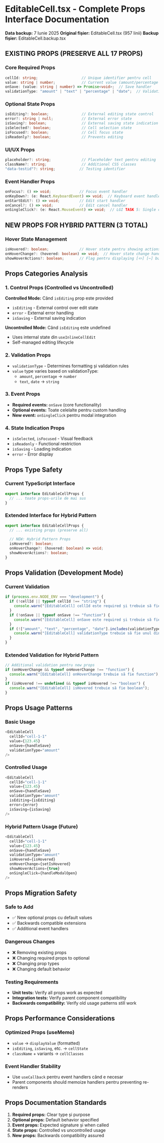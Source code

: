 # EditableCell.tsx - Complete Props Interface Documentation

**Data backup:** 7 Iunie 2025
**Original fișier:** EditableCell.tsx (957 linii)
**Backup fișier:** EditableCell.backup.tsx

## EXISTING PROPS (PRESERVE ALL 17 PROPS)

### Core Required Props
```typescript
cellId: string;                    // Unique identifier pentru cell
value: string | number;            // Current value (amount/percentage = number, text/date = string)
onSave: (value: string | number) => Promise<void>;  // Save handler
validationType: "amount" | "text" | "percentage" | "date";  // Validation type
```

### Optional State Props
```typescript
isEditing?: boolean;               // External editing state control
error?: string | null;             // External error state
isSaving?: boolean;                // External saving state indication
isSelected?: boolean;              // Cell selection state
isFocused?: boolean;               // Cell focus state
isReadonly?: boolean;              // Prevents editing
```

### UI/UX Props
```typescript
placeholder?: string;              // Placeholder text pentru editing
className?: string;                // Additional CSS classes
"data-testid"?: string;           // Testing identifier
```

### Event Handler Props
```typescript
onFocus?: () => void;             // Focus event handler
onKeyDown?: (e: React.KeyboardEvent) => void;  // Keyboard event handler
onStartEdit?: () => void;         // Edit start handler
onCancel?: () => void;            // Edit cancel handler
onSingleClick?: (e: React.MouseEvent) => void;  // LGI TASK 5: Single click modal handler
```

## NEW PROPS FOR HYBRID PATTERN (3 TOTAL)

### Hover State Management
```typescript
isHovered?: boolean;              // Hover state pentru showing actions
onHoverChange?: (hovered: boolean) => void;  // Hover state change handler
showHoverActions?: boolean;       // Flag pentru displaying [✏️] [⋯] buttons
```

## Props Categories Analysis

### 1. Control Props (Controlled vs Uncontrolled)
**Controlled Mode:** Când `isEditing` prop este provided
- `isEditing` - External control over edit state
- `error` - External error handling
- `isSaving` - External saving indication

**Uncontrolled Mode:** Când `isEditing` este undefined
- Uses internal state din `useInlineCellEdit`
- Self-managed editing lifecycle

### 2. Validation Props
- `validationType` - Determines formatting și validation rules
- `value` type varies based on validationType:
  - `amount`, `percentage` → `number`
  - `text`, `date` → `string`

### 3. Event Props
- **Required events:** `onSave` (core functionality)
- **Optional events:** Toate celelalte pentru custom handling
- **New event:** `onSingleClick` pentru modal integration

### 4. State Indication Props
- `isSelected`, `isFocused` - Visual feedback
- `isReadonly` - Functional restriction
- `isSaving` - Loading indication
- `error` - Error display

## Props Type Safety

### Current TypeScript Interface
```typescript
export interface EditableCellProps {
  // ... toate props-urile de mai sus
}
```

### Extended Interface for Hybrid Pattern
```typescript
export interface EditableCellProps {
  // ... existing props (preserve all)
  
  // NEW: Hybrid Pattern Props
  isHovered?: boolean;
  onHoverChange?: (hovered: boolean) => void;
  showHoverActions?: boolean;
}
```

## Props Validation (Development Mode)

### Current Validation
```typescript
if (process.env.NODE_ENV === "development") {
  if (!cellId || typeof cellId !== "string") {
    console.warn("[EditableCell] cellId este required și trebuie să fie string");
  }
  if (!onSave || typeof onSave !== "function") {
    console.warn("[EditableCell] onSave este required și trebuie să fie function");
  }
  if (!["amount", "text", "percentage", "date"].includes(validationType)) {
    console.warn("[EditableCell] validationType trebuie să fie unul din: amount, text, percentage, date");
  }
}
```

### Extended Validation for Hybrid Pattern
```typescript
// Additional validation pentru new props
if (onHoverChange && typeof onHoverChange !== "function") {
  console.warn("[EditableCell] onHoverChange trebuie să fie function");
}
if (isHovered !== undefined && typeof isHovered !== "boolean") {
  console.warn("[EditableCell] isHovered trebuie să fie boolean");
}
```

## Props Usage Patterns

### Basic Usage
```typescript
<EditableCell
  cellId="cell-1-1"
  value={123.45}
  onSave={handleSave}
  validationType="amount"
/>
```

### Controlled Usage
```typescript
<EditableCell
  cellId="cell-1-1"
  value={123.45}
  onSave={handleSave}
  validationType="amount"
  isEditing={isEditing}
  error={error}
  isSaving={isSaving}
/>
```

### Hybrid Pattern Usage (Future)
```typescript
<EditableCell
  cellId="cell-1-1"
  value={123.45}
  onSave={handleSave}
  validationType="amount"
  isHovered={isHovered}
  onHoverChange={setIsHovered}
  showHoverActions={true}
  onSingleClick={handleModalOpen}
/>
```

## Props Migration Safety

### Safe to Add
- ✅ New optional props cu default values
- ✅ Backwards compatible extensions
- ✅ Additional event handlers

### Dangerous Changes
- ❌ Removing existing props
- ❌ Changing required props to optional
- ❌ Changing prop types
- ❌ Changing default behavior

### Testing Requirements
- **Unit tests:** Verify all props work as expected
- **Integration tests:** Verify parent component compatibility
- **Backwards compatibility:** Verify old usage patterns still work

## Props Performance Considerations

### Optimized Props (useMemo)
- `value` → `displayValue` (formatted)
- `isEditing`, `isSaving`, etc. → `cellState`
- `className` + variants → `cellClasses`

### Event Handler Stability
- Use `useCallback` pentru event handlers când e necesar
- Parent components should memoize handlers pentru preventing re-renders

## Props Documentation Standards

1. **Required props:** Clear type și purpose
2. **Optional props:** Default behavior specified
3. **Event props:** Expected signature și when called
4. **State props:** Controlled vs uncontrolled usage
5. **New props:** Backwards compatibility assured 
